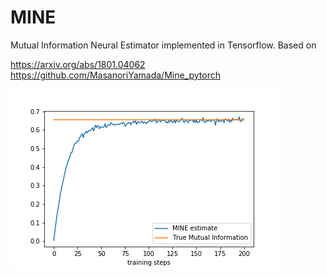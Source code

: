 # MINE
Mutual Information Neural Estimator implemented in Tensorflow. Based on

https://arxiv.org/abs/1801.04062
https://github.com/MasanoriYamada/Mine_pytorch

![caption](MINE.png "MINE")
